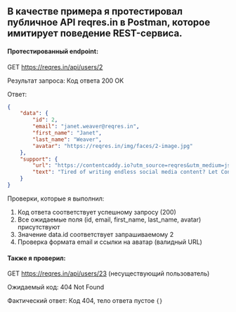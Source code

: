 ## В качестве примера я протестировал публичное API reqres.in в Postman, которое имитирует поведение REST-сервиса.

#### Протестированный endpoint:
GET https://reqres.in/api/users/2

Результат запроса: Код ответа 200 OK

Ответ:
```json
{
    "data": {
        "id": 2,
        "email": "janet.weaver@reqres.in",
        "first_name": "Janet",
        "last_name": "Weaver",
        "avatar": "https://reqres.in/img/faces/2-image.jpg"
    },
    "support": {
        "url": "https://contentcaddy.io?utm_source=reqres&utm_medium=json&utm_campaign=referral",
        "text": "Tired of writing endless social media content? Let Content Caddy generate it for you."
    }
}
```

Проверки, которые я выполнил:
1. Код ответа соответствует успешному запросу (200)
2. Все ожидаемые поля (id, email, first_name, last_name, avatar) присутствуют
3. Значение data.id соответствует запрашиваемому 2
4. Проверка формата email и ссылки на аватар (валидный URL)

#### Также я проверил:
GET https://reqres.in/api/users/23 (несуществующий пользователь)

Ожидаемый код: 404 Not Found

Фактический ответ: Код 404, тело ответа пустое `{}`
